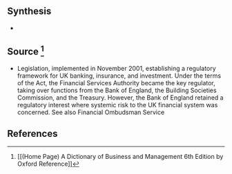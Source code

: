 ## Synthesis
- 
## Source [^1]
- Legislation, implemented in November 2001, establishing a regulatory framework for UK banking, insurance, and investment. Under the terms of the Act, the Financial Services Authority became the key regulator, taking over functions from the Bank of England, the Building Societies Commission, and the Treasury. However, the Bank of England retained a regulatory interest where systemic risk to the UK financial system was concerned. See also Financial Ombudsman Service
## References

[^1]: [[(Home Page) A Dictionary of Business and Management 6th Edition by Oxford Reference]]